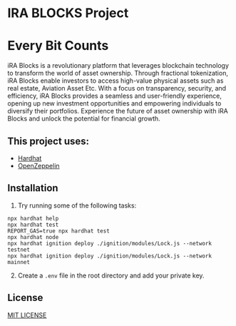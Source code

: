 # IRA BLOCKS Project
# Every Bit Counts

iRA Blocks is a revolutionary platform that leverages blockchain technology to transform the world of asset ownership. Through fractional tokenization, iRA Blocks enable investors to access high-value physical assets such as real estate, Aviation Asset Etc. With a focus on transparency, security, and efficiency, iRA Blocks provides a seamless and user-friendly experience, opening up new investment opportunities and empowering individuals to diversify their portfolios. Experience the future of asset ownership with iRA Blocks and unlock the potential for financial growth.



## This project uses:
- [Hardhat](https://hardhat.org/)
- [OpenZeppelin](https://github.com/OpenZeppelin/openzeppelin-solidity)


## Installation

1. Try running some of the following tasks:

```shell
npx hardhat help
npx hardhat test
REPORT_GAS=true npx hardhat test
npx hardhat node
npx hardhat ignition deploy ./ignition/modules/Lock.js --network testnet
npx hardhat ignition deploy ./ignition/modules/Lock.js --network mainnet

```

2. Create a `.env` file in the root directory and add your private key.

## License

[MIT LICENSE](LICENSE.md)